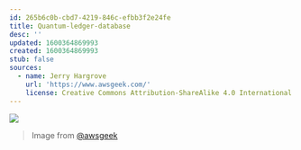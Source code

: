 ```yaml
---
id: 265b6c0b-cbd7-4219-846c-efbb3f2e24fe
title: Quantum-ledger-database
desc: ''
updated: 1600364869993
created: 1600364869993
stub: false
sources:
  - name: Jerry Hargrove
    url: 'https://www.awsgeek.com/'
    license: Creative Commons Attribution-ShareAlike 4.0 International License
---
```

![](/assets/images/Amazon-QLDB_en.jpg)
> Image from [@awsgeek](https://www.awsgeek.com/Amazon-QLDB/)
